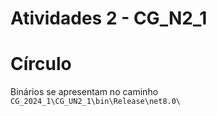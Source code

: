 # Atividades 2 - CG_N2_1

# Círculo

Binários se apresentam no caminho ```CG_2024_1\CG_UN2_1\bin\Release\net8.0\```